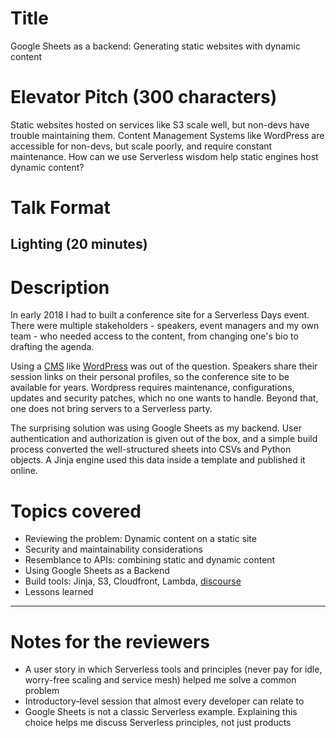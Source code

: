 # Title
Google Sheets as a backend: Generating static websites with dynamic content

# Elevator Pitch (300 characters)
Static websites hosted on services like S3 scale well, but non-devs have trouble maintaining them. Content Management Systems like WordPress are accessible for non-devs, but scale poorly, and require constant maintenance. How can we use Serverless wisdom help static engines host dynamic content?

# Talk Format
Lighting (20 minutes)
---

# Description
In early 2018 I had to built a conference site for a Serverless Days event. There were multiple stakeholders - speakers, event managers and my own team - who needed access to the content, from changing one's bio to drafting the agenda.

Using a [CMS](https://en.wikipedia.org/wiki/Content_management_system) like [WordPress](https://en.wikipedia.org/wiki/WordPress) was out of the question. Speakers share their session links on their personal profiles, so the conference site to be available for years. Wordpress requires maintenance, configurations, updates and security patches, which no one wants to handle. Beyond that, one does not bring servers to a Serverless party.

The surprising solution was using Google Sheets as my backend. User authentication and authorization is given out of the box, and a simple build process converted the well-structured sheets into CSVs and Python objects. A Jinja engine used this data inside a template and published it online.

# Topics covered
* Reviewing the problem: Dynamic content on a static site
* Security and maintainability considerations
* Resemblance to APIs: combining static and dynamic content
* Using Google Sheets as a Backend
* Build tools: Jinja, S3, Cloudfront, Lambda, [discourse](https://www.discourse.org/)
* Lessons learned

---

# Notes for the reviewers
* A user story in which Serverless tools and principles (never pay for idle, worry-free scaling and service mesh) helped me solve a common problem
* Introductory-level session that almost every developer can relate to
* Google Sheets is not a classic Serverless example. Explaining this choice helps me discuss Serverless principles, not just products

